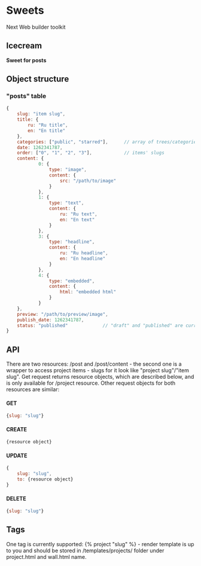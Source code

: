 # Sweets
Next Web builder toolkit

## Icecream
**Sweet for posts**

## Object structure

### "posts" table

```js
{
	slug: "item slug",
	title: {
		ru: "Ru title",
		en: "En title"
	},
	categories: ["public", "starred"],		// array of trees/categories items
	date: 1262341787,
	order: ["0", "1", "2", "3"],			// items' slugs
	content: {
			0: {
				type: "image",
				content: {
					src: "/path/to/image"
				}
			},
			1: {
				type: "text",
				content: {
					ru: "Ru text",
					en: "En text"
				}
			},
			3: {
				type: "headline",
				content: {
					ru: "Ru headline",
					en: "En headline"
				}
			},
			4: {
				type: "embedded",
				content: {
					html: "embedded html"
				}
			}
	},
	preview: "/path/to/preview/image",
	publish_date: 1262341787,
	status: "published"				// "draft" and "published" are currently supported, "draft" projects are not available for unauthorized users
}
```

## API
There are two resources: /post and /post/content - the second one is a wrapper to access project items - slugs for it look like "project slug"/"item slug". Get request returns resource objects, which are described below, and is only available for /project resource. Other request objects for both resources are similar:

#### GET
```js
{slug: "slug"}
```

#### CREATE
```js
{resource object}
```

#### UPDATE
```js
{
	slug: "slug", 
	to: {resource object}
}
```

#### DELETE
```js
{slug: "slug"}
```

## Tags
One tag is currently supported: {% project "slug" %} - render template is up to you and should be stored in /templates/projects/ folder under project.html and wall.html name.
